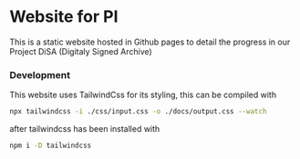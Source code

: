 # Website for PI

This is a static website hosted in Github pages to detail the progress in our Project DiSA (Digitaly Signed Archive)

### Development

This website uses TailwindCss for its styling, this can be compiled with

```sh
npx tailwindcss -i ./css/input.css -o ./docs/output.css --watch
```

after tailwindcss has been installed with


```sh
npm i -D tailwindcss
```
